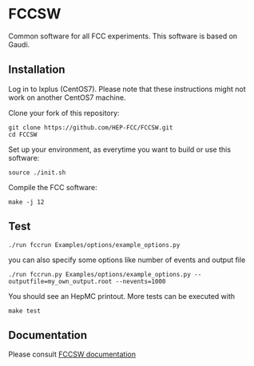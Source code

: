 FCCSW
=====

Common software for all FCC experiments.
This software is based on Gaudi.


Installation
------------


Log in to lxplus (CentOS7). Please note that these instructions might not work on another CentOS7 machine.

Clone your fork of this repository:

~~~{.sh}
git clone https://github.com/HEP-FCC/FCCSW.git
cd FCCSW
~~~

Set up your environment, as everytime you want to build or use this software:

~~~{.sh}
source ./init.sh
~~~

Compile the FCC software:

~~~{.sh}
make -j 12
~~~

Test
----

~~~{.sh}
./run fccrun Examples/options/example_options.py
~~~

you can also specify some options like number of events and output file
~~~{.sh}
./run fccrun.py Examples/options/example_options.py --outputfile=my_own_output.root --nevents=1000
~~~

You should see an HepMC printout. More tests can be executed with

~~~{.sh}
make test
~~~


Documentation
----

Please consult [FCCSW documentation](http://hep-fcc.github.io/FCCSW/)
